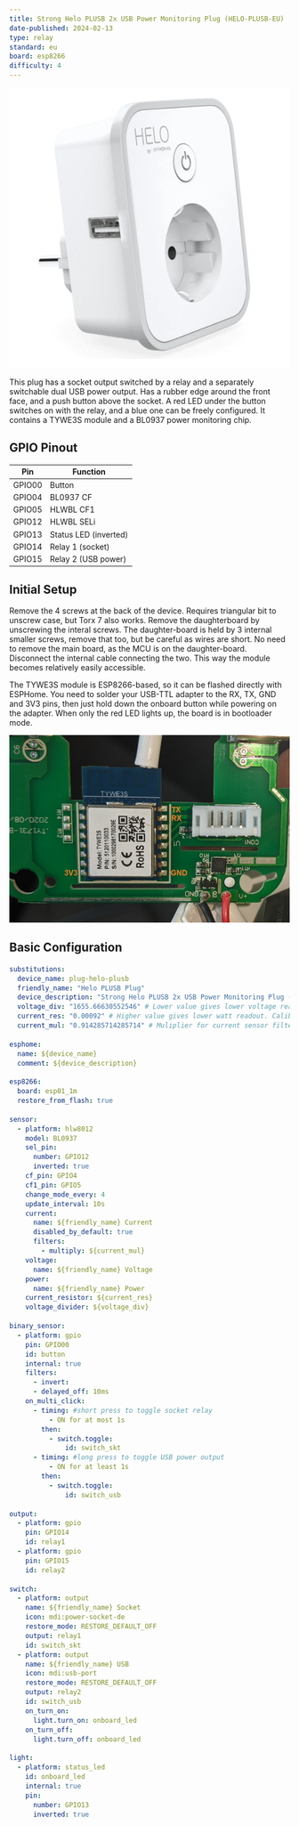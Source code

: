 ```yaml
---
title: Strong Helo PLUSB 2x USB Power Monitoring Plug (HELO-PLUSB-EU)
date-published: 2024-02-13
type: relay
standard: eu
board: esp8266
difficulty: 4
---
```


![Strong Helo PLUSB 2x USB Power Monitoring Plug](strong_HELO-PLUSB-EU.webp "HELO-PLUSB-EU")

This plug has a socket output switched by a relay and a separately switchable dual USB power output. Has a rubber edge
around the front face, and a push button above the socket. A red LED under the button switches on with the relay, and a
blue one can be freely configured. It contains a TYWE3S module and a BL0937 power monitoring chip.

## GPIO Pinout

| Pin    | Function              |
| ------ | --------------------- |
| GPIO00 | Button                |
| GPIO04 | BL0937 CF             |
| GPIO05 | HLWBL CF1             |
| GPIO12 | HLWBL SELi            |
| GPIO13 | Status LED (inverted) |
| GPIO14 | Relay 1 (socket)      |
| GPIO15 | Relay 2 (USB power)   |

## Initial Setup

Remove the 4 screws at the back of the device. Requires triangular bit to unscrew case, but Torx 7 also works. Remove
the daughterboard by unscrewing the interal screws. The daughter-board is held by 3 internal smaller screws, remove that
too, but be careful as wires are short. No need to remove the main board, as the MCU is on the daughter-board.
Disconnect the internal cable connecting the two. This way the module becomes relatively easily accessible.

The TYWE3S module is ESP8266-based, so it can be flashed directly with ESPHome. You need to solder your USB-TTL adapter
to the RX, TX, GND and 3V3 pins, then just hold down the onboard button while powering on the adapter. When only the red
LED lights up, the board is in bootloader mode.

![HELO-PLUSB-EU MCU](mcu_pinout.jpg "HELO-PLUSB-EU MCU Pinout")

## Basic Configuration

```yaml
substitutions:
  device_name: plug-helo-plusb
  friendly_name: "Helo PLUSB Plug"
  device_description: "Strong Helo PLUSB 2x USB Power Monitoring Plug (HELO-PLUSB-EU)"
  voltage_div: "1655.66630552546" # Lower value gives lower voltage readout. Calibrate for higher accuracy.
  current_res: "0.00092" # Higher value gives lower watt readout. Calibrate for higher accuracy.
  current_mul: "0.914285714285714" # Muliplier for current sensor filter. Calibrate for higher accuracy.

esphome:
  name: ${device_name}
  comment: ${device_description}

esp8266:
  board: esp01_1m
  restore_from_flash: true

sensor:
  - platform: hlw8012
    model: BL0937
    sel_pin:
      number: GPIO12
      inverted: true
    cf_pin: GPIO4
    cf1_pin: GPIO5
    change_mode_every: 4
    update_interval: 10s
    current:
      name: ${friendly_name} Current
      disabled_by_default: true
      filters:
        - multiply: ${current_mul}
    voltage:
      name: ${friendly_name} Voltage
    power:
      name: ${friendly_name} Power
    current_resistor: ${current_res}
    voltage_divider: ${voltage_div}

binary_sensor:
  - platform: gpio
    pin: GPIO00
    id: button
    internal: true
    filters:
      - invert:
      - delayed_off: 10ms
    on_multi_click:
      - timing: #short press to toggle socket relay
          - ON for at most 1s
        then:
          - switch.toggle:
              id: switch_skt
      - timing: #long press to toggle USB power output
          - ON for at least 1s
        then:
          - switch.toggle:
              id: switch_usb

output:
  - platform: gpio
    pin: GPIO14
    id: relay1
  - platform: gpio
    pin: GPIO15
    id: relay2

switch:
  - platform: output
    name: ${friendly_name} Socket
    icon: mdi:power-socket-de
    restore_mode: RESTORE_DEFAULT_OFF
    output: relay1
    id: switch_skt
  - platform: output
    name: ${friendly_name} USB
    icon: mdi:usb-port
    restore_mode: RESTORE_DEFAULT_OFF
    output: relay2
    id: switch_usb
    on_turn_on:
      light.turn_on: onboard_led
    on_turn_off:
      light.turn_off: onboard_led

light:
  - platform: status_led
    id: onboard_led
    internal: true
    pin:
      number: GPIO13
      inverted: true
```

